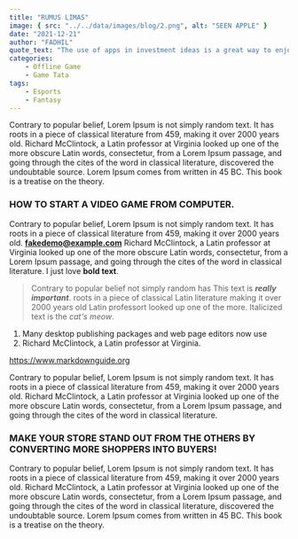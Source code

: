 ```yaml
---
title: "RUMUS LIMAS"
image: { src: "../../data/images/blog/2.png", alt: "SEEN APPLE" }
date: "2021-12-21"
author: "FADHIL"
quote_text: "The use of apps in investment ideas is a great way to enjoy the convenience."
categories:
    - Offline Game
    - Game Tata
tags:
    - Esports
    - Fantasy
---
```


Contrary to popular belief, Lorem Ipsum is not simply random text. It has roots in a piece of classical literature from 459, making it over 2000 years old. Richard McClintock, a Latin professor at Virginia looked up one of the more obscure Latin words, consectetur, from a Lorem Ipsum passage, and going through the cites of the word in classical literature, discovered the undoubtable source. Lorem Ipsum comes from written in 45 BC. This book is a treatise on the theory.

### HOW TO START A VIDEO GAME FROM COMPUTER.

Contrary to popular belief, Lorem Ipsum is not simply random text. It has roots in a piece of classical literature from 459, making it over 2000 years old.
**<fakedemo@example.com>** Richard McClintock, a Latin professor at Virginia looked up one of the more obscure Latin words, consectetur, from a Lorem Ipsum passage, and going through the cites of the word in classical literature. I just love **bold text**.

> Contrary to popular belief not simply random has This text is **_really important_**. roots in a piece of classical Latin literature making it over 2000 years old Latin professort looked up one of the more. Italicized text is the _cat's meow_.

1. Many desktop publishing packages and web page editors now use
2. Richard McClintock, a Latin professor at Virginia.

<https://www.markdownguide.org>

Contrary to popular belief, Lorem Ipsum is not simply random text. It has roots in a piece of classical literature from 459, making it over 2000 years old. Richard McClintock, a Latin professor at Virginia looked up one of the more obscure Latin words, consectetur, from a Lorem Ipsum passage, and going through the cites of the word in classical literature.

### MAKE YOUR STORE STAND OUT FROM THE OTHERS BY CONVERTING MORE SHOPPERS INTO BUYERS!

Contrary to popular belief, Lorem Ipsum is not simply random text. It has roots in a piece of classical literature from 459, making it over 2000 years old. Richard McClintock, a Latin professor at Virginia looked up one of the more obscure Latin words, consectetur, from a Lorem Ipsum passage, and going through the cites of the word in classical literature, discovered the undoubtable source. Lorem Ipsum comes from written in 45 BC. This book is a treatise on the theory.
